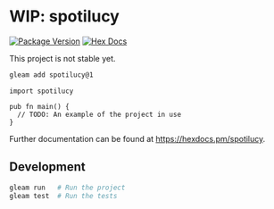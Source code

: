 # WIP: spotilucy

[![Package Version](https://img.shields.io/hexpm/v/spotilucy)](https://hex.pm/packages/spotilucy)
[![Hex Docs](https://img.shields.io/badge/hex-docs-ffaff3)](https://hexdocs.pm/spotilucy/)

This project is not stable yet.

```sh
gleam add spotilucy@1
```
```gleam
import spotilucy

pub fn main() {
  // TODO: An example of the project in use
}
```

Further documentation can be found at <https://hexdocs.pm/spotilucy>.

## Development

```sh
gleam run   # Run the project
gleam test  # Run the tests
```
